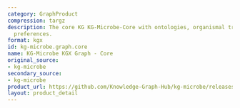 ```yaml
---
category: GraphProduct
compression: targz
description: The core KG KG-Microbe-Core with ontologies, organismal traits, and growth
  preferences.
format: kgx
id: kg-microbe.graph.core
name: KG-Microbe KGX Graph - Core
original_source:
- kg-microbe
secondary_source:
- kg-microbe
product_url: https://github.com/Knowledge-Graph-Hub/kg-microbe/releases/latest
layout: product_detail
---
```


